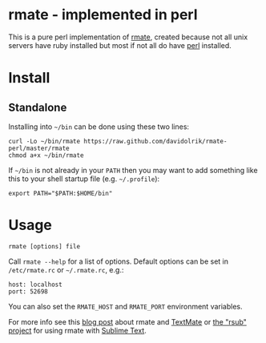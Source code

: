 # rmate - implemented in perl

This is a pure perl implementation of [rmate](https://github.com/textmate/rmate), created because not all unix servers have ruby installed but most if not all do have [perl](http://www.perl.org) installed.

# Install

## Standalone

Installing into `~/bin` can be done using these two lines:

    curl -Lo ~/bin/rmate https://raw.github.com/davidolrik/rmate-perl/master/rmate
    chmod a+x ~/bin/rmate

If `~/bin` is not already in your `PATH` then you may want to add something like this to your shell startup file (e.g. `~/.profile`):

    export PATH="$PATH:$HOME/bin"

# Usage

    rmate [options] file

Call `rmate --help` for a list of options. Default options can be set in `/etc/rmate.rc` or `~/.rmate.rc`, e.g.:

    host: localhost
    port: 52698

You can also set the `RMATE_HOST` and `RMATE_PORT` environment variables.

For more info see this [blog post](http://blog.macromates.com/2011/mate-and-rmate/ "TextMate Blog » mate and rmate") about rmate and [TextMate](http://macromates.com) or [the "rsub" project](https://github.com/henrikpersson/rsub) for using rmate with [Sublime Text](http://www.sublimetext.com).
